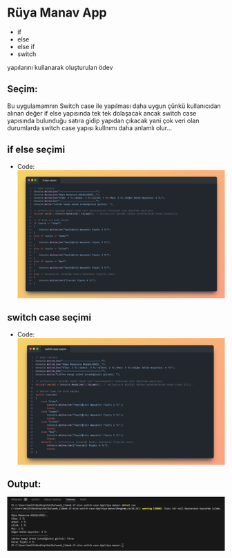 # Rüya Manav App
- if
- else 
- else if
- switch 

yapılarını kullanarak oluşturulan ödev

## Seçim:
Bu uygulamamnın Switch case ile yapılması daha uygun 
çünkü kullanıcıdan alınan değer if else yapısında tek tek dolaşacak ancak switch case 
yapısında bulunduğu satıra gidip yapıdan çıkacak yani çok veri olan durumlarda switch case yapısı kullnımı daha anlamlı olur...

## if else seçimi
- Code:
![](img/if-else.png)

## switch case seçimi
- Code:
![](img/switch.png)

## Output:
![](img/output.png)
